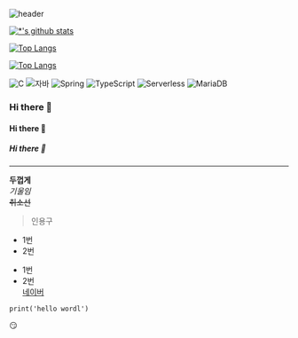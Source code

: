 ![header](https://capsule-render.vercel.app/api?type=wave&color=auto&height=300&section=header&text=PumpB&fontSize=90)

[![*'s github stats](https://github-readme-stats.vercel.app/api?username=PumpB)](https://github.com/PumpB)

[![Top Langs](https://github-readme-stats.vercel.app/api/top-langs/?username=PumpB)](https://github.com/PumpB/github-readme-stats)

[![Top Langs](https://github-readme-stats.vercel.app/api/top-langs/?username=PumpB&layout=compact)](https://github.com/PumpB/github-readme-stats)

![C](https://img.shields.io/badge/-C-123456?style=flat-square&logo=C&logoColor=black)
![자바](https://img.shields.io/badge/-자바-007396?style=flat&logo=Java&logoColor=ffffff)
![Spring](https://img.shields.io/badge/-Spring-6DB33F?style=for-the-badge&logo=Spring&logoColor=white)
![TypeScript](https://img.shields.io/badge/-TypeScript-3178C6?style=flat-square&logo=TypeScript&logoColor=white)
![Serverless](https://img.shields.io/badge/-Serverless-FD5750?style=flat-square&logo=Serverless&logoColor=magenta)
![MariaDB](https://img.shields.io/badge/-MariaDB-1F305F?style=flat-square&logo=mariadb&logoColor=white)

### Hi there 👋
#### Hi there 👋
##### Hi there 👋
---
**두껍게** <br>
*기울임* <br>
~~취소선~~
> 인용구
* 1번
* 2번
- 1번
- 2번 <br>
[네이버](http://www.naver.com)
```
print('hello wordl')
```
:smirk:


<!--
**PumpB/PumpB** is a ✨ _special_ ✨ repository because its `README.md` (this file) appears on your GitHub profile.

Here are some ideas to get you started:

- 🔭 I’m currently working on ...
- 🌱 I’m currently learning ...
- 👯 I’m looking to collaborate on ...
- 🤔 I’m looking for help with ...
- 💬 Ask me about ...
- 📫 How to reach me: ...
- 😄 Pronouns: ...
- ⚡ Fun fact: ...
-->
